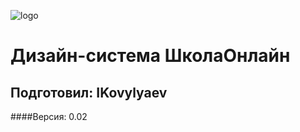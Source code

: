 ![logo](http://design.school.ikovylyaev.com/img/logo.png)

# Дизайн-система __ШколаОнлайн__
## Подготовил: IKovylyaev
####Версия: 0.02
